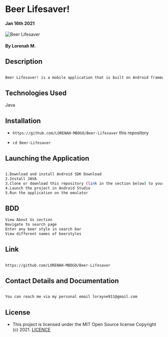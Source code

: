 # Beer Lifesaver!
#### Jan 16th 2021
![Beer Lifesaver](http://github.com/LORENAH-MBOGO/Beer-Lifesaver/screenshots/beer.jpg?raw=true) 

#### By **Lorenah M.**

## Description

```bash

Beer Lifesaver! is a mobile application that is built on Android framework to allow you to search for information about your favorite beer style using Brewerydb API.

```
## Technologies Used

Java

## Installation
* `https://github.com/LORENAH-MBOGO/Beer-Lifesaver` this repository

* `cd Beer-Lifesaver`

## Launching the Application

```bash

1.Download and install Android SDK Download
2.Install JAVA
3.Clone or download this repository (link in the section below) to your local machine.
4.Launch the project in Android Studio
5.Run the application on the emulator

```

## BDD

```bash
View About Us section
Navigate to search page
Enter any beer style in search bar 
View different names of beerstyles


```

## Link

```bash

https://github.com/LORENAH-MBOGO/Beer-Lifesaver

```

## Contact Details and Documentation

```bash

You can reach me via my personal email lorayne911@gmail.com

```



## License

- This project is licensed under the MIT Open Source license Copyright (c) 2021. [LICENCE](LICENSE)


